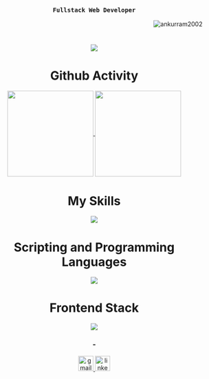 <h3 align="center"> 
    
**`Fullstack Web Developer`**
</h3>
<p align="right"> <img src="https://komarev.com/ghpvc/?username=ankurram2002&label=Profile%20views&color=0e75b6&style=flat" alt="ankurram2002" /> </p>
<h1 align="center">
    <img src="https://readme-typing-svg.herokuapp.com/?font=Aptos&color=0AB952&size=35&center=true&vCenter=true&width=500&height=70&duration=4000&lines=Hi!+I'm+Ankur+Ram.;Nice+to+meet+you+👋" />
</h1>

<h1 align="center">Github Activity</h1>
<div align="center">
<a href="https://github.com/anuraghazra/github-readme-stats">
  <img height=200 align="center" src="https://github-readme-stats.vercel.app/api?username=AnkurRam2002&theme=blue-green" />
</a>
<a href="https://github.com/anuraghazra/github-readme-stats">
  <img height=200 align="center" src="https://github-readme-stats.vercel.app/api/top-langs/?username=AnkurRam2002&theme=blue-green&layout=compact" />
</a>
</div>

<h1 align="center">My Skills</h1>
    
<p align="center">
  <a href="https://skillicons.dev">
    <img src="https://skillicons.dev/icons?i=html,css,c,python,js,typescript,bootstrap,tailwind,react,redux,materialui,nodejs,express,firebase,docker,jest,flask,mongodb,mysql,sqlite,bash,git,github,graphql,next,figma,gcp,npm,md,&perline=12" />
  </a>
</p>

<h1 align="center">Scripting and Programming Languages</h1>
    
<p align="center">
  <a href="https://skillicons.dev">
    <img src="https://skillicons.dev/icons?i=html,css,c,python,js,typescript,md,&perline=12" />
  </a>
</p>

<h1 align="center">Frontend Stack</h1>
    
<p align="center">
  <a href="https://skillicons.dev">
    <img src="https://skillicons.dev/icons?i=bootstrap,tailwind,react,redux,materialui,next,figma&perline=12" />
  </a>
</p>

<h3 align="center">-</h3>


<div align="center">
  <a href="mailto:ankurram2002@gmail.com" target="_blank">
  <img src="https://img.shields.io/static/v1?message=Gmail&logo=gmail&label=&color=D14836&logoColor=white&labelColor=&style=for-the-badge" height="35" alt="gmail logo"  />
  </a>
  <a href="https://www.linkedin.com/in/ankurram/" target="_blank">
  <img src="https://img.shields.io/static/v1?message=LinkedIn&logo=linkedin&label=&color=0077B5&logoColor=white&labelColor=&style=for-the-badge" height="35" alt="linkedin logo"  />
  </a>
</div>

###
<!--
**AnkurRam2002/AnkurRam2002** is a ✨ _special_ ✨ repository because its `README.md` (this file) appears on your GitHub profile.

Here are some ideas to get you started:

- 🔭 I’m currently working on ...
- 🌱 I’m currently learning ...
- 👯 I’m looking to collaborate on ...
- 🤔 I’m looking for help with ...
- 💬 Ask me about ...
- 📫 How to reach me: ...
- 😄 Pronouns: ...
- ⚡ Fun fact: ...
-->
